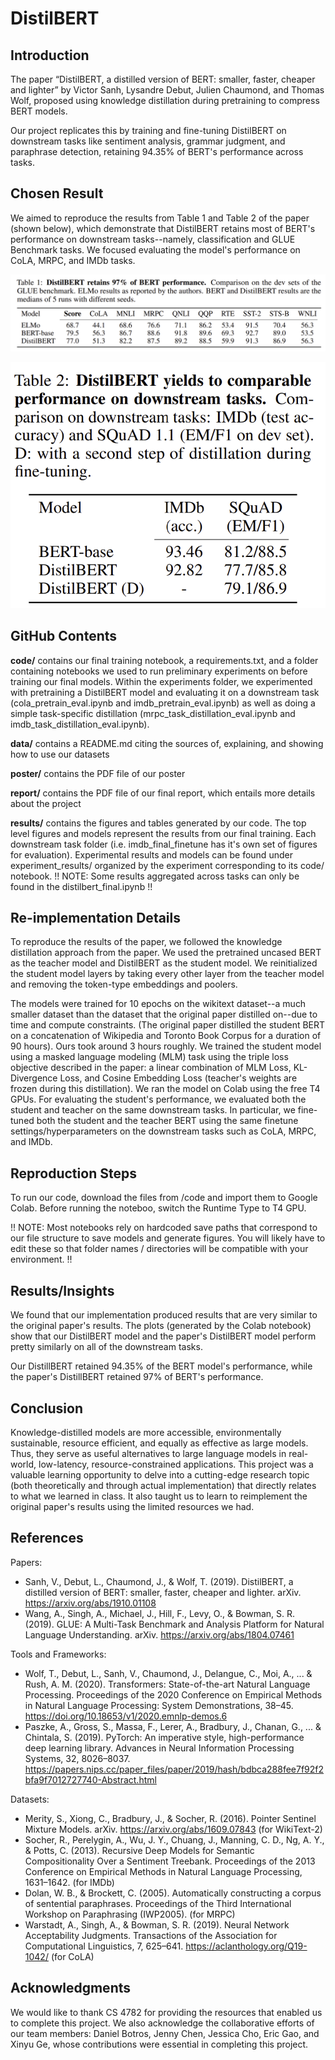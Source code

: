 # DistilBERT

## Introduction

The paper “DistilBERT, a distilled version of BERT: smaller, faster, cheaper and lighter” by Victor Sanh, Lysandre Debut, Julien Chaumond, and Thomas Wolf, proposed using knowledge distillation during pretraining to compress BERT models.

Our project replicates this by training and fine-tuning DistilBERT on downstream tasks like sentiment analysis, grammar judgment, and paraphrase detection, retaining 94.35% of BERT's performance across tasks.

## Chosen Result

We aimed to reproduce the results from Table 1 and Table 2 of the paper (shown below), which demonstrate that DistilBERT retains most of BERT's performance on downstream tasks--namely, classification and GLUE Benchmark tasks. We focused evaluating the model's performance on CoLA, MRPC, and IMDb tasks.

![Comparison](./results/orig_paper_tables/table1.png)

![comparison](./results/orig_paper_tables/table2.png)

## GitHub Contents

**code/** contains our final training notebook, a requirements.txt, and a folder containing notebooks we used to run preliminary experiments on before training our final models. Within the experiments folder, we experimented with pretraining a DistilBERT model and evaluating it on a downstream task (cola_pretrain_eval.ipynb and imdb_pretrain_eval.ipynb) as well as doing a simple task-specific distillation (mrpc_task_distillation_eval.ipynb and imdb_task_distillation_eval.ipynb).

**data/** contains a README.md citing the sources of, explaining, and showing how to use our datasets

**poster/** contains the PDF file of our poster

**report/** contains the PDF file of our final report, which entails more details about the project

**results/** contains the figures and tables generated by our code. The top level figures and models represent the results from our final training. Each downstream task folder (i.e. imdb_final_finetune has it's own set of figures for evaluation). Experimental results and models can be found under experiment_results/ organized by the experiment corresponding to its code/ notebook. !! NOTE: Some results aggregated across tasks can only be found in the distilbert_final.ipynb !!

## Re-implementation Details

To reproduce the results of the paper, we followed the knowledge distillation approach from the paper. We used the pretrained uncased BERT as the teacher model and DistilBERT as the student model. We reinitialized the student model layers by taking every other layer from the teacher model and removing the token-type embeddings and poolers.

The models were trained for 10 epochs on the wikitext dataset--a much smaller dataset than the dataset that the original paper distilled on--due to time and compute constraints. (The original paper distilled the student BERT on a concatenation of Wikipedia and Toronto Book Corpus for a duration of 90 hours). Ours took around 3 hours roughly. We trained the student model using a masked language modeling (MLM) task using the triple loss objective described in the paper: a linear combination of MLM Loss, KL-Divergence Loss, and Cosine Embedding Loss (teacher's weights are frozen during this distillation). We ran the model on Colab using the free T4 GPUs. For evaluating the student's performance, we evaluated both the student and teacher on the same downstream tasks. In particular, we fine-tuned both the student and the teacher BERT using the same finetune settings/hyperparameters on the downstream tasks such as CoLA, MRPC, and IMDb.

## Reproduction Steps

To run our code, download the files from /code and import them to Google Colab. Before running the noteboo, switch the Runtime Type to T4 GPU.

!! NOTE: Most notebooks rely on hardcoded save paths that correspond to our file structure to save models and generate figures. You will likely have to edit these so that folder names / directories will be compatible with your environment. !!

## Results/Insights

We found that our implementation produced results that are very similar to the original paper's results. The plots (generated by the Colab notebook) show that our DistilBERT model and the paper's DistilBERT model perform pretty similarly on all of the downstream tasks.

Our DistillBERT retained 94.35% of the BERT model's performance, while the paper's DistillBERT retained 97% of BERT's performance.

## Conclusion

Knowledge-distilled models are more accessible, environmentally sustainable, resource efficient, and equally as effective as large models. Thus, they serve as useful alternatives to large language models in real-world, low-latency, resource-constrained applications. This project was a valuable learning opportunity to delve into a cutting-edge research topic (both theoretically and through actual implementation) that directly relates to what we learned in class. It also taught us to learn to reimplement the original paper's results using the limited resources we had.

## References

Papers:

- Sanh, V., Debut, L., Chaumond, J., & Wolf, T. (2019). DistilBERT, a distilled version of BERT: smaller, faster, cheaper and lighter. arXiv. https://arxiv.org/abs/1910.01108
- Wang, A., Singh, A., Michael, J., Hill, F., Levy, O., & Bowman, S. R. (2019). GLUE: A Multi-Task Benchmark and Analysis Platform for Natural Language Understanding. arXiv. https://arxiv.org/abs/1804.07461

Tools and Frameworks:

- Wolf, T., Debut, L., Sanh, V., Chaumond, J., Delangue, C., Moi, A., ... & Rush, A. M. (2020). Transformers: State-of-the-art Natural Language Processing. Proceedings of the 2020 Conference on Empirical Methods in Natural Language Processing: System Demonstrations, 38–45. https://doi.org/10.18653/v1/2020.emnlp-demos.6
- Paszke, A., Gross, S., Massa, F., Lerer, A., Bradbury, J., Chanan, G., ... & Chintala, S. (2019). PyTorch: An imperative style, high-performance deep learning library. Advances in Neural Information Processing Systems, 32, 8026–8037. https://papers.nips.cc/paper_files/paper/2019/hash/bdbca288fee7f92f2bfa9f7012727740-Abstract.html

Datasets:

- Merity, S., Xiong, C., Bradbury, J., & Socher, R. (2016). Pointer Sentinel Mixture Models. arXiv. https://arxiv.org/abs/1609.07843 (for WikiText-2)
- Socher, R., Perelygin, A., Wu, J. Y., Chuang, J., Manning, C. D., Ng, A. Y., & Potts, C. (2013). Recursive Deep Models for Semantic Compositionality Over a Sentiment Treebank. Proceedings of the 2013 Conference on Empirical Methods in Natural Language Processing, 1631–1642. (for IMDb)
- Dolan, W. B., & Brockett, C. (2005). Automatically constructing a corpus of sentential paraphrases. Proceedings of the Third International Workshop on Paraphrasing (IWP2005). (for MRPC)
- Warstadt, A., Singh, A., & Bowman, S. R. (2019). Neural Network Acceptability Judgments. Transactions of the Association for Computational Linguistics, 7, 625–641. https://aclanthology.org/Q19-1042/ (for CoLA)

## Acknowledgments

We would like to thank CS 4782 for providing the resources that enabled us to complete this project. We also acknowledge the collaborative efforts of our team members: Daniel Botros, Jenny Chen, Jessica Cho, Eric Gao, and Xinyu Ge, whose contributions were essential in completing this project.
